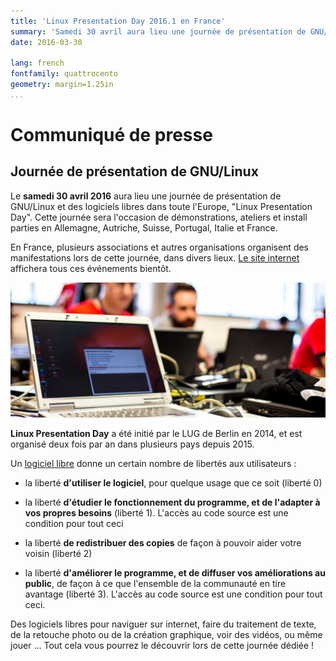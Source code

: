 ```yaml
---
title: 'Linux Presentation Day 2016.1 en France'
summary: 'Samedi 30 avril aura lieu une journée de présentation de GNU/Linux'
date: 2016-03-30

lang: french
fontfamily: quattrocento
geometry: margin=1.25in
...
```


# Communiqué de presse

## Journée de présentation de GNU/Linux

Le **samedi 30 avril 2016** aura lieu une journée de présentation de GNU/Linux et des logiciels libres dans toute l'Europe, "Linux Presentation Day". Cette journée sera l'occasion de démonstrations, ateliers et install parties en Allemagne, Autriche, Suisse, Portugal, Italie et France.

En France, plusieurs associations et autres organisations organisent des manifestations lors de cette journée, dans divers lieux. [Le site internet](http://linux-presentation-day.fr/) affichera tous ces événements bientôt.

![Install party GNU/Linux - photo JeanZ](../extra/images/install-party-photo-jeanz.jpg)

**Linux Presentation Day** a été initié par le LUG de Berlin en 2014, et est organisé deux fois par an dans plusieurs pays depuis 2015.

Un [logiciel libre](http://www.april.org/articles/intro/ll.html) donne un certain nombre de libertés aux utilisateurs :

* la liberté **d'utiliser le logiciel**, pour quelque usage que ce soit (liberté 0)

* la liberté **d'étudier le fonctionnement du programme, et de l'adapter à vos propres besoins** (liberté 1). L'accès au code source est une condition pour tout ceci  

* la liberté **de redistribuer des copies** de façon à pouvoir aider votre voisin (liberté 2)  

* la liberté **d'améliorer le programme, et de diffuser vos améliorations au public**, de façon à ce que l'ensemble de la communauté en tire avantage (liberté 3). L'accès au code source est une condition pour tout ceci.

Des logiciels libres pour naviguer sur internet, faire du traitement de texte, de la retouche photo ou de la création graphique, voir des vidéos, ou même jouer ... Tout cela vous pourrez le découvrir lors de cette journée dédiée !
